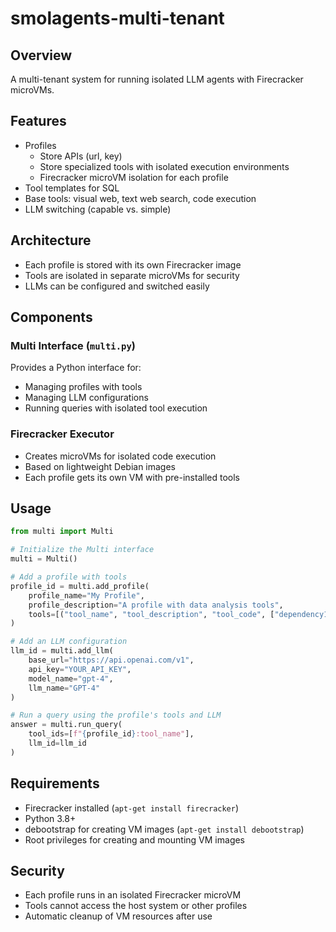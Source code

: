 # smolagents-multi-tenant

## Overview
A multi-tenant system for running isolated LLM agents with Firecracker microVMs.

## Features
- Profiles
  - Store APIs (url, key)
  - Store specialized tools with isolated execution environments
  - Firecracker microVM isolation for each profile
- Tool templates for SQL
- Base tools: visual web, text web search, code execution
- LLM switching (capable vs. simple)

## Architecture
- Each profile is stored with its own Firecracker image
- Tools are isolated in separate microVMs for security
- LLMs can be configured and switched easily

## Components
### Multi Interface (`multi.py`)
Provides a Python interface for:
- Managing profiles with tools
- Managing LLM configurations
- Running queries with isolated tool execution

### Firecracker Executor
- Creates microVMs for isolated code execution
- Based on lightweight Debian images
- Each profile gets its own VM with pre-installed tools

## Usage
```python
from multi import Multi

# Initialize the Multi interface
multi = Multi()

# Add a profile with tools
profile_id = multi.add_profile(
    profile_name="My Profile",
    profile_description="A profile with data analysis tools",
    tools=[("tool_name", "tool_description", "tool_code", ["dependency1", "dependency2"])]
)

# Add an LLM configuration
llm_id = multi.add_llm(
    base_url="https://api.openai.com/v1",
    api_key="YOUR_API_KEY",
    model_name="gpt-4",
    llm_name="GPT-4"
)

# Run a query using the profile's tools and LLM
answer = multi.run_query(
    tool_ids=[f"{profile_id}:tool_name"],
    llm_id=llm_id
)
```

## Requirements
- Firecracker installed (`apt-get install firecracker`)
- Python 3.8+
- debootstrap for creating VM images (`apt-get install debootstrap`)
- Root privileges for creating and mounting VM images

## Security
- Each profile runs in an isolated Firecracker microVM
- Tools cannot access the host system or other profiles
- Automatic cleanup of VM resources after use
